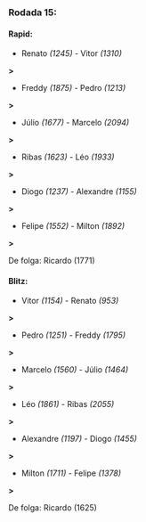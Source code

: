 ### Rodada 15:

#### Rapid:

* Renato *(1245)*     -     Vitor *(1310)*

 **>** 
* Freddy *(1875)*     -     Pedro *(1213)*

 **>** 
* Júlio *(1677)*     -     Marcelo *(2094)*

 **>** 
* Ribas *(1623)*     -     Léo *(1933)*

 **>** 
* Diogo *(1237)*     -     Alexandre *(1155)*

 **>** 
* Felipe *(1552)*     -     Milton *(1892)*

 **>** 

De folga: Ricardo (1771)

#### Blitz:

* Vitor *(1154)*     -     Renato *(953)*

 **>** 
* Pedro *(1251)*     -     Freddy *(1795)*

 **>** 
* Marcelo *(1560)*     -     Júlio *(1464)*

 **>** 
* Léo *(1861)*     -     Ribas *(2055)*

 **>** 
* Alexandre *(1197)*     -     Diogo *(1455)*

 **>** 
* Milton *(1711)*     -     Felipe *(1378)*

 **>** 

De folga: Ricardo (1625)

